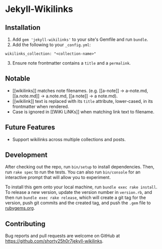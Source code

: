 # Jekyll-Wikilinks

## Installation

1. Add `gem 'jekyll-wikilinks'` to your site's Gemfile and run `bundle`.
2. Add the following to your `_config.yml`:

```
wikilinks_collection: "<collection-name>"
```

3. Ensure note frontmatter contains a `title` and a `permalink`.

## Notable
- [[wikilinks]] matches note filenames. (e.g. [[a-note]] -> a-note.md, [[a.note.md]] -> a.note.md, [[a note]] -> a note.md).
- [[wikilink]] text is replaced with its `title` attribute, lower-cased, in its frontmatter when rendered.
- Case is ignored in [[WiKi LiNKs]] when matching link text to filename.

## Future Features
- Support wikilinks across multiple collections and posts.

## Development

After checking out the repo, run `bin/setup` to install dependencies. Then, run `rake spec` to run the tests. You can also run `bin/console` for an interactive prompt that will allow you to experiment.

To install this gem onto your local machine, run `bundle exec rake install`. To release a new version, update the version number in `version.rb`, and then run `bundle exec rake release`, which will create a git tag for the version, push git commits and the created tag, and push the `.gem` file to [rubygems.org](https://rubygems.org).

## Contributing

Bug reports and pull requests are welcome on GitHub at https://github.com/shorty25h0r7jekyll-wikilinks.
